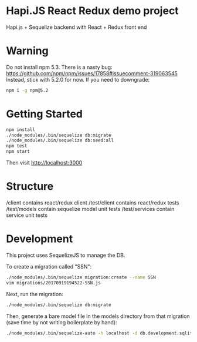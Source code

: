 # Hapi.JS React Redux demo project
Hapi.js + Sequelize backend with React + Redux front end

# Warning
Do not install npm 5.3. There is a nasty bug: https://github.com/npm/npm/issues/17858#issuecomment-319063545
Instead, stick with 5.2.0 for now. If you need to downgrade:
```bash
npm i -g npm@5.2
```

# Getting Started

```bash
npm install
./node_modules/.bin/sequelize db:migrate
./node_modules/.bin/sequelize db:seed:all
npm test
npm start
```

Then visit <http://localhost:3000>

# Structure
/client contains react/redux client
/test/client contains react/redux tests
/test/models contain sequelize model unit tests
/test/services contain service unit tests

# Development

This project uses SequelizeJS to manage the DB.

To create a migration called "SSN":

```bash
./node_modules/.bin/sequelize migration:create --name SSN
vim migrations/20170919194522-SSN.js
```

Next, run the migration:

```bash
./node_modules/.bin/sequelize db:migrate
```

Then, generate a bare model file in the models directory from that migration (save
time by not writing boilerplate by hand):

```bash
./node_modules/.bin/sequelize-auto -h localhost -d db.development.sqlite -e sqlite -o ./models -t products
```

